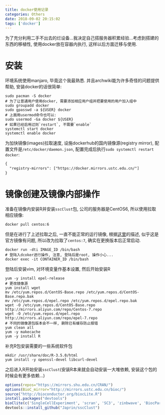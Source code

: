 ```yaml
---
title: docker使用记录
categories: Others
date: 2018-09-02 20:15:02
tags: ['docker']
---
```


为了充分利用二手不出去的烂设备...我决定自己搭服务器积累经验...考虑到搭建的东西的移植性, 使用docker放在容器内执行, 这样以后方面迁移与使用.

<!-- more -->

# 安装

环境系统使用manjaro, 毕竟这个我最熟悉. 并且archwiki能为许多奇怪的问题提供帮助, 安装docker的话很简单:

```shell
sudo pacman -S docker
# 为了让普通用户使用docker, 需要添加相应用户组并把要使用的用户加入组中
sudo groupadd docker
sudo gpasswd -a ${USER} docker
# 上面用usermod命令也可以:
sudo usermod -Ga docker ${USER}
# 如果已经启用过则`restart`, 不需要`enable`
systemctl start docker
systemctl enable docker
```

为加快镜像(images)拉取速度, 设施dockerhub的国内镜像源(registry mirror), 配置文件是`/etc/docker/daemon.json`, 配置完成后执行`sudo systemctl restart docker`:

```txt
{
  "registry-mirrors": ["https://docker.mirrors.ustc.edu.cn/"]
}
```

# 镜像创建及镜像内部操作

准备在镜像内安装R并安装`sscClust`包, 公司的服务器是CentOS6, 所以使用拉取相应镜像:

```shell
docker pull centos:6
```

但是在进行了上述拉取之后, 一直不能正常的运行镜像, 根据[这里](https://forums.docker.com/t/docker-run-it-has-started-failing-with-status-139/18309)的描述, 似乎这是官方镜像有问题, 所以改为拉取了`centos:7`, 确实在更换版本后正常启动.

```shell
docker run -dti IMAGE_ID /bin/bash
# 登陆入dcoker进行操作, 注意, 登陆后是root, 操作小心...
docker exec -it CONTAINER_ID /bin/bash
```

登陆后安装vim, 对环境变量作基本设置, 然后开始安装R

```shell
yum -y install epel-release
# 更改镜像源
yum install wget
mv /etc/yum.repos.d/CentOS-Base.repo /etc/yum.repos.d/CentOS-Base.repo.bak
mv /etc/yum.repos.d/epel.repo /etc/yum.repos.d/epel.repo.bak
wget -O /etc/yum.repos.d/CentOS-Base.repo http://mirrors.aliyun.com/repo/Centos-7.repo
wget -O /etc/yum.repos.d/epel.repo http://mirrors.aliyun.com/repo/epel-7.repo
# 不同的镜像源包版本会不一样, 删除已有缓存防止报错
yum clean all
yum -y makecache
yum -y install R
```

补充R包安装需要的一些系统软件包

```shell
mkdir /usr/share/doc/R-3.5.0/html
yum install -y openssl-devel libcurl-devel
```

之后进入R开始安装`sscClust`(安装R本来就会自动安装一大堆依赖, 安装这个包的时候会有更多依赖...)

```R
options(repos="https://mirrors.shu.edu.cn/CRAN/")
options(BioC_mirror="http://mirrors.ustc.edu.cn/bioc/")
source("http://bioconductor.org/biocLite.R")
install.packages("devtools")
bioClite(c('SingleCellExperiment', 'scran', 'SC3', 'zinbwave', 'BiocParallel'))
devtools::install_github("Japrin/sscClust")
```